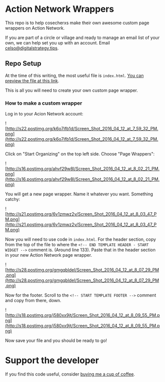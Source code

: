 # Action Network Wrappers

This repo is to help cosecherxs make their own awesome custom page wrappers on Action Network.

If you are part of a circle or village and ready to manage an email list of your own, we can help set you up with an account. Email [celso@digitalstrategy.tips](mailto:celso@digitalstrategy.tips).

## Repo Setup

At the time of this writing, the most useful file is `index.html`. [You can preview the file at this link](http://cosecha.github.io/action-network-style/).

This is all you will need to create your own custom page wrapper.

### How to make a custom wrapper

Log in to your Acion Network account:

![http://s22.postimg.org/k6o7ifb1d/Screen_Shot_2016_04_12_at_7_59_32_PM.png](http://s22.postimg.org/k6o7ifb1d/Screen_Shot_2016_04_12_at_7_59_32_PM.png)

Click on "Start Organizing" on the top left side. Choose "Page Wrappers":

![http://s16.postimg.org/ahvf29w8l/Screen_Shot_2016_04_12_at_8_02_21_PM.png](http://s16.postimg.org/ahvf29w8l/Screen_Shot_2016_04_12_at_8_02_21_PM.png)

You will get a new page wrapper. Name it whatever you want. Something catchy:

![http://s21.postimg.org/6v1zmwz2v/Screen_Shot_2016_04_12_at_8_03_47_PM.png](http://s21.postimg.org/6v1zmwz2v/Screen_Shot_2016_04_12_at_8_03_47_PM.png)

Now you will need to use code in `index.html`. For the header section, copy from the top of the file to where the `<!-- END TEMPLATE HEADER - START WIDGET -->` comment is. (Around line 133). Paste that in the header section in your new Action Network page wrapper.

![http://s28.postimg.org/gmgqbldel/Screen_Shot_2016_04_12_at_8_07_29_PM.png](http://s28.postimg.org/gmgqbldel/Screen_Shot_2016_04_12_at_8_07_29_PM.png)

Now for the footer. Scroll to the `<!-- START TEMPLATE FOOTER -->` comment and copy from there, down.

![http://s18.postimg.org/j580xx9jt/Screen_Shot_2016_04_12_at_8_09_55_PM.png](http://s18.postimg.org/j580xx9jt/Screen_Shot_2016_04_12_at_8_09_55_PM.png)

Now save your file and you should be ready to go!

# Support the developer

If you find this code useful, consider [buying me a cup of coffee](https://cash.me/$celsom3).
